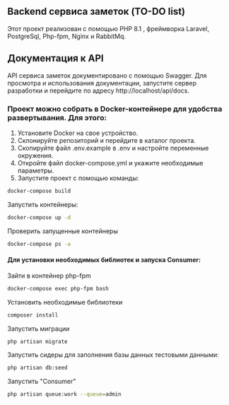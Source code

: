 ## Backend сервиса  заметок (TO-DO list)

Этот проект реализован с помощью PHP 8.1 , фреймворка Laravel, PostgreSql, Php-fpm, Nginx и RabbitMq.

## Документация к API

API сервиса заметок документировано с помощью Swagger. 
Для просмотра и использования документации, запустите сервер разработки и перейдите по адресу http://localhost/api/docs.

### Проект можно собрать в Docker-контейнере для удобства развертывания. Для этого:

1. Установите Docker на свое устройство.
2. Склонируйте репозиторий и перейдите в каталог проекта.
3. Скопируйте файл .env.example в .env и настройте переменные окружения.
4. Откройте файл docker-compose.yml и укажите необходимые параметры.
5. Запустите проект с помощью команды:

```bash
docker-compose build
```

Запустить контейнеры:

```bash
docker-compose up -d
```

Проверить запущенные контейнеры

```bash
docker-compose ps -a
```

#### Для установки необходимых библиотек и запуска Consumer:

Зайти в контейнер php-fpm

```bash
docker-compose exec php-fpm bash
```

Установить необходимые библиотеки

```bash
composer install
```

Запустить миграции

```bash
php artisan migrate
```

Запустить сидеры для заполнения базы данных тестовыми данными:

```bash
php artisan db:seed
```

Запустить "Consumer"

```bash
php artisan queue:work --queue=admin
```

